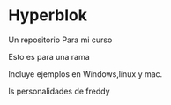 # Hyperblok
Un repositorio Para mi curso

Esto es para una rama

Incluye ejemplos en Windows,linux y mac.

ls personalidades de freddy
